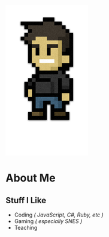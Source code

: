 <img class="extra" src="stuff.png" />

# About Me
## Stuff I Like

* Coding _( JavaScript, C#, Ruby, etc )_
* Gaming _( especially SNES )_
* Teaching